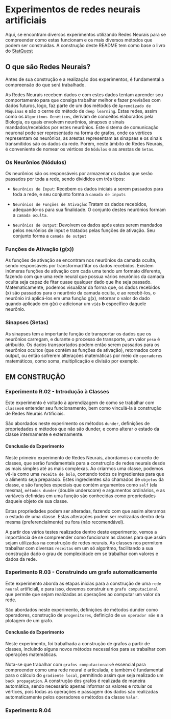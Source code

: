 # Experimentos de redes neurais artificiais

Aqui, se encontram diversos experimentos utilizando Redes Neurais para se compreender como estas funcionam e os mais diversos métodos que podem ser construídas.
A construção deste README tem como base o livro do [StatQuest](https://statquest.org/statquest-store/ "StatQuest Store")

## O que são Redes Neurais?

Antes de sua construção e a realização dos experimentos, é fundamental a compreensão do que será trabalhado. 

As Redes Neurais recebem dados e com estes dados tentam aprender seu comportamento para que consiga trabalhar melhor e fazer previsões com dados futuros, logo, faz parte de um dos métodos de `Aprendizado de Máquinas` e são o cerne do método de `deep learning`.
Estas redes, assim como os `Algoritmos Genéticos`, derivam de conceitos elaborados pela Biologia, os quais envolvem neurônios, sinapses e sinais mandados/recebidos por estes neurônios. Este sistema de comunicação neuronal pode ser representado na forma de grafos, onde os vértices representam os neurônios, as arestas representam as sinapses e os sinais transmitidos são os dados da rede. Porém, neste âmbito de Redes Neurais, é conveniente de nomear os vértices de `Nódulos` e as arestas de `Setas`.

### Os Neurônios (Nódulos)

Os neurônios são os responsáveis por armazenar os dados que serão passados por toda a rede, sendo divididos em três tipos:

- `Neurônios de Input`: Recebem os dados iniciais a serem passados para toda a rede, e seu conjunto forma a `camada de inputs`

- `Neurônios de Funções de Ativação`: Tratam os dados recebidos, adequando-os para sua finalidade. O conjunto destes neurônios formam a `camada oculta`.

- `Neurônios de Output`: Devolvem os dados após estes serem mandados pelos neurônios de input e tratados pelas funções de ativação. Seu conjunto forma a `camada de output`

### Funções de Ativação (g(x))

As funções de ativação se encontram nos neurônios da camada oculta, sendo responsáveis por transformar/fitar os dados recebidos. Existem inúmeras funções de ativação com cada uma tendo um formato diferente, fazendo com que uma rede neural que possua vários neurônios da camada oculta seja capaz de fitar quase qualquer dado que lhe seja passado.
Matematicamente, podemos visualizar da forma que, os dados recebidos (x) são passados para o neurônio da camada oculta, e ao recebê-los, o neurônio irá aplicá-los em uma função g(x), retornar o valor do dado quando aplicado em g(x) e adicionar um `viés` **b** específico daquele neurônio.

### Sinapses (Setas)

As sinapses tem a importante função de transportar os dados que os neurônios carregam, e durante o processo de transporte, um valor `peso` é atribuído. Os dados transportados podem então serem passados para os neurônios ocultos (que contém as funções de ativação), retornados como output, ou então sofrerem alterações matemáticas por meio de `operadores` matemáticos, como soma, multiplicação e divisão por exemplo.

## EM CONSTRUÇÃO

### Experimento R.02 - Introdução à Classes

Este experimento é voltado à aprendizagem de como se trabalhar com `classes`e entender seu funcionamento, bem como vinculá-la à construção de Redes Neurais Artificiais.

São abordados neste experimento os métodos `dunder`, definições de propriedades e métodos que não são dunder, e como alterar o estado da classe internamente e externamente.

#### Conclusão do Experimento

Neste primeiro experimento de Redes Neurais, abordamos o conceito de classes, que serão fundamentais para a construção de redes neurais desde as mais simples até as mais complexas.
Ao criarmos uma classe, podemos vê-la como uma `receita de bolo`, contendo todos os ingredientes para que o alimento seja preparado. Estes ingredientes são chamados de `objetos` da classe, e são funções especiais que contém argumentos como `self` (ela mesma), `métodos dunder` (double underscore) e argumentos ordinários, e as variáveis definidas em uma função são conhecidas como propriedades daquele objeto de sua classe.

Estas propriedades podem ser alteradas, fazendo com que assim alteramos o estado de uma classe. Estas alterações podem ser realizadas dentro dela mesma (preferencialmente) ou fora (não recomendável).

A partir dos vários testes realizados dentro deste experimento, vemos a importância de se compreender como funcionam as classes para que assim sejam utilizadas na construção de redes neurais. As classes nos permitem trabalhar com diversas `receitas` em um só algoritmo, facilitando a sua construção dado o grau de complexidade em se trabalhar com valores e dados da rede.

### Experimento R.03 - Construindo um grafo automaticamente

Este experimento aborda as etapas inicias para a construção de uma `rede neural` artificiall, e para isso, devemos construir um `grafo computacional` que permite que sejam realizadas as operações ao computar um valor da rede.

São abordados neste experimento, definições de métodos dunder como operadores, construção de `progenitores`, definição de `um operador mãe` e a plotagem de um grafo.

#### Conclusão do Experimento

Neste experimento, foi trabalhada a construção de grafos a partir de classes, incluindo alguns novos métodos necessários para se trabalhar com operações matemáticas. 

Nota-se que trabalhar com `grafos computacionais`é essencial para compreender como uma rede neural é articulada, e também é fundamental para o cálculo do `gradiente local`, permitindo assim que seja realizado um `back propagation`. A construção dos grafos é realizada de maneira automática, sendo necessário apenas informar os valores e rotular os vértices, pois todas as operações e passagem dos dados são realizadas automaticamente pelos operadores e métodos da classe `Valor`.

### Experimento R.04


